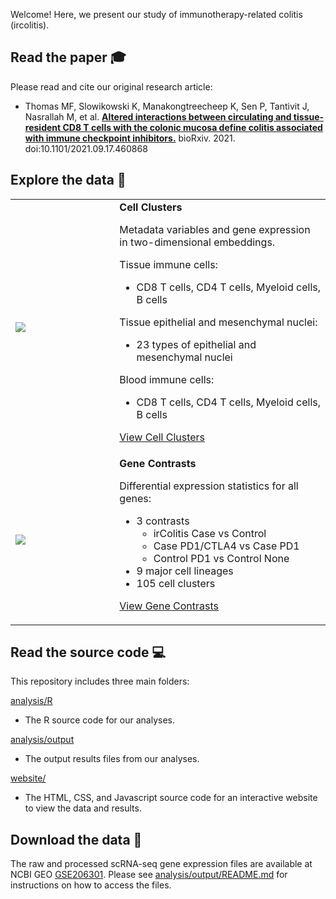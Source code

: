 Welcome! Here, we present our study of immunotherapy-related colitis (ircolitis).

## Read the paper :mortar_board: 

Please read and cite our original research article:

- Thomas MF, Slowikowski K, Manakongtreecheep K, Sen P, Tantivit J, Nasrallah M,
et al. <b><a rel="noopener" target="#"
href="https://doi.org/10.1101/2021.09.17.460868">Altered interactions between
circulating and tissue-resident CD8 T cells with the colonic mucosa define
colitis associated with immune checkpoint inhibitors.</a></b> bioRxiv. 2021. doi:10.1101/2021.09.17.460868


## Explore the data :microscope: 
<table>
<tr>
<td width="33%">
<a href="https://villani.mgh.harvard.edu/ircolitis/app/?ds=a12_4_4_t4_cd8_1_2&gene=PDCD1">
<img src="https://user-images.githubusercontent.com/209714/182650768-3d646624-6655-489d-b5ea-f4309d0d1931.png"></img>
</a>
</td>
<td>
<b>Cell Clusters</b>

Metadata variables and gene expression in two-dimensional embeddings.

Tissue immune cells:
- CD8 T cells, CD4 T cells, Myeloid cells, B cells

Tissue epithelial and mesenchymal nuclei:
- 23 types of epithelial and mesenchymal nuclei

Blood immune cells:
- CD8 T cells, CD4 T cells, Myeloid cells, B cells

<a href="https://villani.mgh.harvard.edu/ircolitis/app/?ds=a12_4_4_t4_cd8_1_2&gene=PDCD1">View Cell Clusters</a>
</td>
</tr>
<tr>
<td>
<a href="https://villani.mgh.harvard.edu/ircolitis/gene-contrasts">
<img src="https://github.com/villani-lab/ircolitis/assets/209714/03409f13-5302-4005-9e8d-68a6c5ae39e5"></img>
</a>
</td>
<td>
<b>Gene Contrasts</b>

Differential expression statistics for all genes:
- 3 contrasts
    - irColitis Case vs Control
    - Case PD1/CTLA4 vs Case PD1
    - Control PD1 vs Control None
- 9 major cell lineages
- 105 cell clusters

<a href="https://villani.mgh.harvard.edu/ircolitis/gene-contrasts">View Gene Contrasts</a>
</td>
</tr>
</table>


## Read the source code &#x1F4BB;

This repository includes three main folders:

[analysis/R][R]
- The R source code for our analyses.

[analysis/output][output]
- The output results files from our analyses.

[website/][website]
- The HTML, CSS, and Javascript source code for an interactive website to view the data and results.

[R]: https://github.com/villani-lab/ircolitis/tree/main/analysis/R
[output]: https://github.com/villani-lab/ircolitis/tree/main/analysis/output
[website]: https://github.com/villani-lab/ircolitis/tree/main/website


## Download the data &#x1F4BE;

The raw and processed scRNA-seq gene expression files are available at NCBI GEO
[GSE206301]. Please see [analysis/output/README.md][output] for instructions on how
to access the files.

[GSE206301]: https://www.ncbi.nlm.nih.gov/geo/query/acc.cgi?acc=GSE206301

